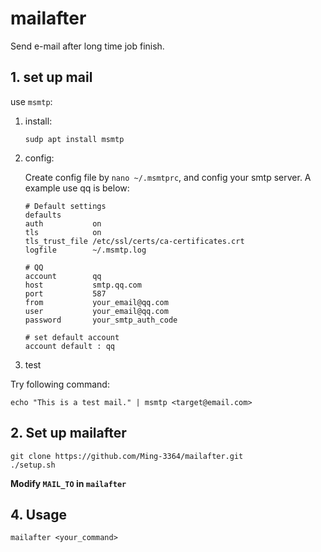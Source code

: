 # mailafter
Send e-mail after long time job finish.

## 1. set up mail

use `msmtp`:

1. install:

    ```
    sudp apt install msmtp
    ```

2. config:

    Create config file by `nano ~/.msmtprc`, and config your smtp server.
    A example use qq is below:
    ```
    # Default settings
    defaults
    auth           on
    tls            on
    tls_trust_file /etc/ssl/certs/ca-certificates.crt
    logfile        ~/.msmtp.log

    # QQ
    account        qq
    host           smtp.qq.com
    port           587
    from           your_email@qq.com
    user           your_email@qq.com
    password       your_smtp_auth_code

    # set default account
    account default : qq
    ```

3. test

Try following command:
```
echo "This is a test mail." | msmtp <target@email.com>
```

## 2. Set up mailafter

```
git clone https://github.com/Ming-3364/mailafter.git
./setup.sh
```

**Modify `MAIL_TO` in `mailafter`**

## 4. Usage

```
mailafter <your_command>
```